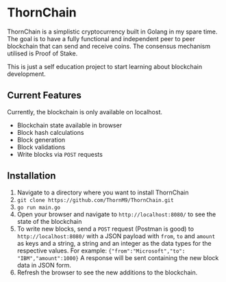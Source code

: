 # ThornChain
ThornChain is a simplistic cryptocurrency built in Golang in my spare time. The goal is to have a fully functional and independent peer to peer blockchain that can send and receive coins. The consensus mechanism utilised is Proof of Stake.

This is just a self education project to start learning about blockchain development.

## Current Features
Currently, the blockchain is only available on localhost. 

 - Blockchain state available in browser
 - Block hash calculations
 - Block generation
 - Block validations
 - Write blocks via `POST` requests

## Installation
1. Navigate to a directory where you want to install ThornChain
2. `git clone https://github.com/ThornM9/ThornChain.git`
3. `go run main.go`
4. Open your browser and navigate to `http://localhost:8080/` to see the state of the blockchain
5. To write new blocks, send a  `POST`  request (Postman is good) to  `http://localhost:8080/`  with a JSON payload with `from`, `to` and `amount` as keys and a string, a string and an integer as the data types for the respective values. For example:
`{"from":"Microsoft","to": "IBM","amount":1000}`
A response will be sent containing the new block data in JSON form.
6. Refresh the browser to see the new additions to the blockchain.
